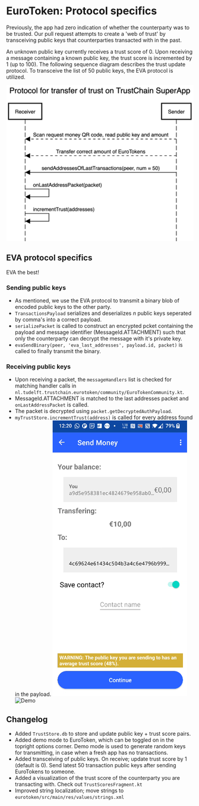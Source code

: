 # EuroToken: Protocol specifics
Previously, the app had zero indication of whether the counterparty was to be trusted.
Our pull request attempts to create a 'web of trust' by transceiving public keys that counterparties transacted with in the past.

An unknown public key currently receives a trust score of 0.
Upon receiving a message containing a known public key, the trust score is incremented by 1 (up to 100).
The following sequence diagram describes the trust update protocol.
To transceive the list of 50 public keys, the EVA protocol is utilized.

![Sequence diagram showing public key transmission](images/sequence.png)

## EVA protocol specifics

EVA the best!

### Sending public keys
- As mentioned, we use the EVA protocol to transmit a binary blob of encoded public keys to the other party.
- `TransactionsPayload` serializes and deserializes _n_ public keys seperated by comma's into a correct payload.
- `serializePacket` is called to construct an encrypted pcket containing the payload and message identifier (MessageId.ATTACHMENT) such that only the counterparty can decrypt the message with it's private key.
- `evaSendBinary(peer, 'eva_last_addresses', payload.id, packet)` is called to finally transmit the binary.

### Receiving public keys
- Upon receiving a packet, the `messageHandlers` list is checked for matching handler calls in `nl.tudelft.trustchain.eurotoken/community/EuroTokenCommunity.kt`.
- MessageId.ATTACHMENT is matched to the last addresses packet and `onLastAddressPacket` is called.
- The packet is decrypted using `packet.getDecryptedAuthPayload`.
- `myTrustStore.incrementTrust(address)` is called for every  address found in the payload.
![Trust Score popup](images/trust.PNG)
![Demo](images/demo.gif)

## Changelog
- Added `TrustStore.db` to store and update public key + trust score pairs.
- Added demo mode to EuroToken, which can be toggled on in the topright options corner. Demo mode is used to generate random keys for transmitting, in case when a fresh app has no transactions.
- Added transceiving of public keys. On receive; update trust score by 1 (default is 0). Send latest 50 transaction public keys after sending EuroTokens to someone.
- Added a visualization of the trust score of the counterparty you are transacting with. Check out `TrustScoresFragment.kt`
- Improved string localization; move strings to `eurotoken/src/main/res/values/strings.xml`
